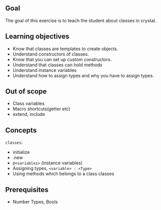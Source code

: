 ## Goal

The goal of this exercise is to teach the student about classes in crystal.

## Learning objectives

- Know that classes are templates to create objects.
- Understand constructors of classes.
- Know that you can set up custom constructors.
- Understand that classes can hold methods
- Understand instance variables
- Understand how to assign types and why you have to assign types.

## Out of scope

- Class variables
- Macro shortcuts(getter etc)
- extend, include

## Concepts

`classes`:

- initialize
- .new
- `@<variables>` (instance variables)
- Assigning types, `<variable> : <Type>`
- Using methods which belongs to a class classes

## Prerequisites

- Number Types, Bools
